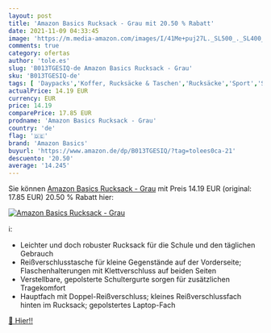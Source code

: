 ```yaml
---
layout: post
title: 'Amazon Basics Rucksack - Grau mit 20.50 % Rabatt'
date: 2021-11-09 04:33:45
image: 'https://m.media-amazon.com/images/I/41Me+puj27L._SL500_._SL400_.jpg'
comments: true
category: ofertas
author: 'tole.es'
slug: 'B013TGESIQ-de Amazon Basics Rucksack - Grau'
sku: 'B013TGESIQ-de'
tags: [ 'Daypacks','Koffer, Rucksäcke & Taschen','Rucksäcke','Sport','Sport & Freizeit','amazon basics', ]
actualPrice: 14.19 EUR
currency: EUR
price: 14.19
comparePrice: 17.85 EUR
prodname: 'Amazon Basics Rucksack - Grau'
country: 'de'
flag: '🇩🇪'
brand: 'Amazon Basics'
buyurl: 'https://www.amazon.de/dp/B013TGESIQ/?tag=tolees0ca-21'
descuento: '20.50'
average: '14.245'
---
```


Sie können [Amazon Basics Rucksack - Grau](https://www.amazon.de/dp/B013TGESIQ/?tag=tolees0ca-21) mit Preis 14.19 EUR (original: 17.85 EUR) 20.50 % Rabatt hier:

[![Amazon Basics Rucksack - Grau](https://m.media-amazon.com/images/I/41Me+puj27L._SL500_._SL400_.jpg)](https://www.amazon.de/dp/B013TGESIQ/?tag=tolees0ca-21)

ℹ️:

- Leichter und doch robuster Rucksack für die Schule und den täglichen Gebrauch
- Reißverschlusstasche für kleine Gegenstände auf der Vorderseite; Flaschenhalterungen mit Klettverschluss auf beiden Seiten
- Verstellbare, gepolsterte Schultergurte sorgen für zusätzlichen Tragekomfort
- Hauptfach mit Doppel-Reißverschluss; kleines Reißverschlussfach hinten im Rucksack; gepolstertes Laptop-Fach

[🛒 Hier!!](https://www.amazon.de/dp/B013TGESIQ/?tag=tolees0ca-21)
